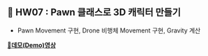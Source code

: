 ## 📌 HW07 : Pawn 클래스로 3D 캐릭터 만들기
* Pawn Movement 구현, Drone 비행체 Movement 구현, Gravity 계산

**[🎥데모(Demo)영상](https://youtu.be/3xz8R0t7bIo)**
